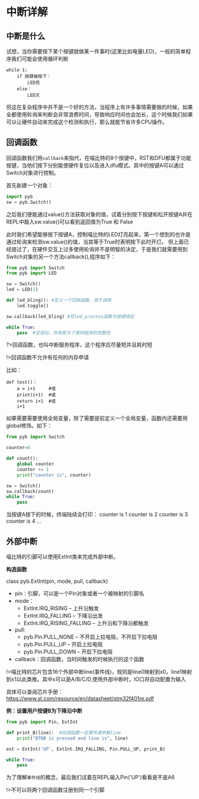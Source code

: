 # 中断详解

## 中断是什么  

试想，当你需要按下某个按键就做某一件事时(这里比如电量LED)，一般的简单程序我们可能会使用循环判断 

    while 1:
        if 按键被按下：
            LED亮
        else：
            LED灭  

但这在复杂程序中并不是一个好的方法，当程序上有许多事情需要做的时候，如果全都使用轮询来判断会非常浪费时间，导致响应时间也会加长，这个时候我们如果可以让硬件自动来完成这个检测和执行，那么就能节省许多CPU操作。  

## 回调函数  

回调函数我们用`callback`来指代，在喵比特的8个按键中，RST和DFU都属于功能按键，当他们按下分别能使硬件复位以及进入dfu模式。其中的按键A可以通过Switch对象进行控制。  

首先新建一个对象：

```python
import pyb  
sw = pyb.Switch()  
```  

之后我们便能通过value()方法获取对象的值，试着分别按下按键和松开按键A并在REPL中敲入sw.value()可以看到返回值为True 和 False  

此时我们希望能够按下按键A，控制喵比特的LED灯亮起来，第一个想到的也许是通过轮询来检测sw.value()的值，当其等于True时表明按下此时开灯。 
但上面已经提过了，在硬件交互上过多使用轮询并不是明智的决定，于是我们就需要用到Switch对象的另一个方法callback(),程序如下：  

```python
from pyb import Switch
from pyb import LED

sw = Switch()
led = LED(1)

def led_bling(): #定义一个回掉函数，用于调用
    led.toggle()

sw.callback(led_bling) #将led_process函数与按键绑定

while True:
    pass  #空语句，作用是为了保持程序的完整性
```

?>回调函数，也叫中断服务程序，这个程序应尽量短并且耗时短  

!>回调函数不允许有任何的内存申请 

比如： 

    def test()：  
        a = i+1     #或  
        print(i+1)  #或  
        return i+1  #或  
        i+1        

如果需要需要使用全局变量，除了需要提前定义一个全局变量，函数内还需要用global修饰。如下： 

```python
from pyb import Switch

counter=0

def count():
    global counter
    counter += 1
    print("counter is", counter)

sw = Switch()
sw.callback(count)
while True:
    pass
```  

当按键A按下的时候，终端陆续会打印：
counter is 1
counter is 2
counter is 3
counter is 4
...  


## 外部中断  

喵比特的引脚可以使用ExtInt类来完成外部中断。  

**构造函数**  

class pyb.ExtInt(pin, mode, pull, callback)  

- pin：引脚，可以是一个Pin对象或者一个被映射的引脚名  
- mode：
  - ExtInt.IRQ_RISING – 上升沿触发
  - ExtInt.IRQ_FALLING – 下降沿出发
  - ExtInt.IRQ_RISING_FALLING – 上升沿和下降沿都触发
- pull:
  - pyb.Pin.PULL_NONE – 不开启上拉电阻，不开启下拉电阻
  - pyb.Pin.PULL_UP – 开启上拉电阻
  - pyb.Pin.PULL_DOWN – 开启下拉电阻 
- callback：回调函数，当时间触发的时候执行的这个函数

 !>喵比特的芯片包含16个外部中断line(事件线)，规则是line0映射到x0，line1映射到x1以此类推。其中x可以是A/B/C/D,使用外部中断时，IO口将自动配置为输入

 具体可以查阅芯片手册：https://www.st.com/resource/en/datasheet/stm32f401re.pdf  


 **例：设置用户按键B为下降沿中断** 

```python
from pyb import Pin, ExtInt

def print_B(line):  #回调函数一定要传递参数line
    print("BTNB is pressed and line is", line)

ext = ExtInt('UP', ExtInt.IRQ_FALLING, Pin.PULL_UP, print_B)

while True:
    pass
```

为了理解`事件线`的概念，最后我们试着在REPL输入Pin('UP')看看是不是A6 

!>不可以将两个回调函数注册到同一个引脚


